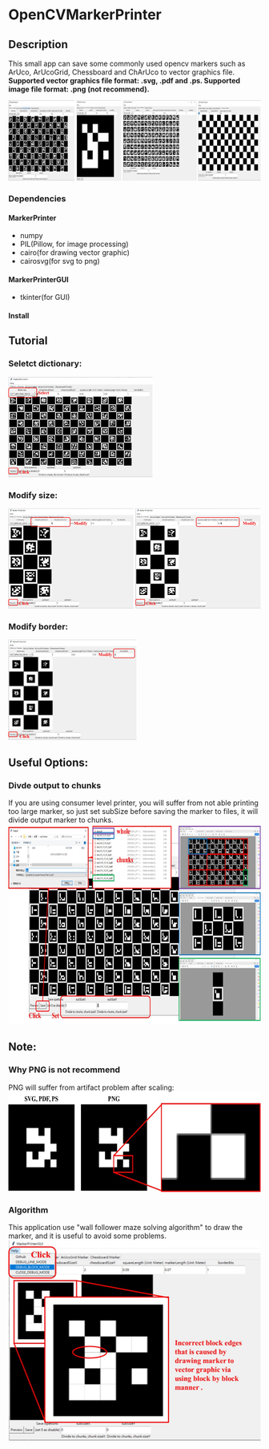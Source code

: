 # OpenCVMarkerPrinter

## Description
This small app can save some commonly used opencv markers such as ArUco, ArUcoGrid, Chessboard and ChArUco to vector graphics file. **Supported vector graphics file format: .svg, .pdf and .ps. Supported image file format: .png (not recommend).**

<img src="./doc/images/0001.jpg" height="160" />

### Dependencies
#### MarkerPrinter
  * numpy
  * PIL(Pillow, for image processing)
  * cairo(for drawing vector graphic)
  * cairosvg(for svg to png)

#### MarkerPrinterGUI
  * tkinter(for GUI)
  
#### Install

## Tutorial
### Seletct dictionary:
<img src="./doc/images/0002.jpg" height="200" />

### Modify size:
<img src="./doc/images/0003.jpg" height="200" />

### Modify border:
<img src="./doc/images/0004.jpg" height="200" />

## Useful Options:
### Divde output to chunks
If you are using consumer level printer, you will suffer from not able printing too large marker, so just set subSize before saving the marker to files, it will divide output marker to chunks.
<img src="./doc/images/0005.jpg" height="400" />

## Note:
### Why PNG is not recommend
PNG will suffer from artifact problem after scaling:
<img src="./doc/images/0006.jpg" height="200" />

### Algorithm
This application use "wall follower maze solving algorithm" to draw the marker, and it is useful to avoid some problems.
<img src="./doc/images/0007.jpg" height="400" />